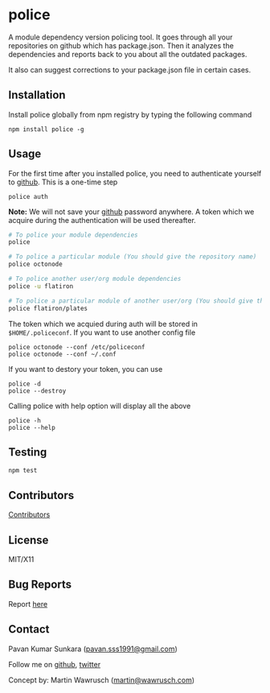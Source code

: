 # police
A module dependency version policing tool. It goes through all your repositories on github which has package.json.
Then it analyzes the dependencies and reports back to you about all the outdated packages.

It also can suggest corrections to your package.json file in certain cases.

## Installation
Install police globally from npm registry by typing the following command

```
npm install police -g
```

## Usage
For the first time after you installed police, you need to authenticate yourself to [github](github.com).
This is a one-time step

```
police auth
```

**Note:** We will not save your [github](github.com) password anywhere. A token which we acquire during
the authentication will be used thereafter.

```sh
# To police your module dependencies
police

# To police a particular module (You should give the repository name)
police octonode

# To police another user/org module dependencies
police -u flatiron

# To police a particular module of another user/org (You should give the repository name)
police flatiron/plates
```

The token which we acquied during auth will be stored in `$HOME/.policeconf`. If you want to use another config file

```
police octonode --conf /etc/policeconf
police octonode --conf ~/.conf
```

If you want to destory your token, you can use

```
police -d
police --destroy
```

Calling police with help option will display all the above

```
police -h
police --help
```

## Testing
```
npm test
```

## Contributors
[Contributors](http://github.com/pkumar/nocof/contributors)

## License
MIT/X11

## Bug Reports
Report [here](http://github.com/pkumar/nocof/issues)

## Contact
Pavan Kumar Sunkara (pavan.sss1991@gmail.com)

Follow me on [github](https://github.com/users/follow?target=pkumar), [twitter](http://twitter.com/pksunkara)

Concept by: Martin Wawrusch (martin@wawrusch.com)
